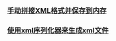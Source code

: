 ### [手动拼接XML格式并保存到内存](https://github.com/ningbaoqi/DataSave/blob/master/README-xml1.md)
### [使用xml序列化器来生成xml文件](https://github.com/ningbaoqi/DataSave/blob/master/README-xml2.md)
